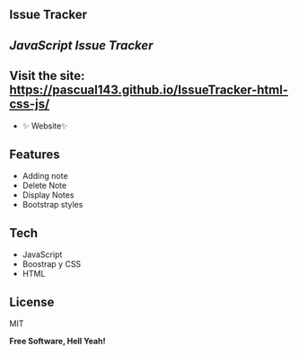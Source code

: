 ## Issue Tracker
## _JavaScript Issue Tracker_

## Visit the site: https://pascual143.github.io/IssueTracker-html-css-js/
- ✨ Website✨
 

## Features

- Adding note
- Delete Note
- Display Notes
- Bootstrap styles


## Tech


- JavaScript
- Boostrap y CSS
- HTML



## License

MIT

**Free Software, Hell Yeah!**
